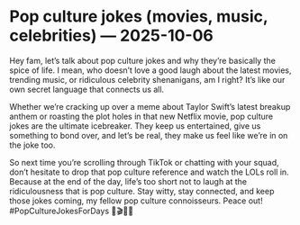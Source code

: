 # Pop culture jokes (movies, music, celebrities) — 2025-10-06

Hey fam, let’s talk about pop culture jokes and why they’re basically the spice of life. I mean, who doesn’t love a good laugh about the latest movies, trending music, or ridiculous celebrity shenanigans, am I right? It’s like our own secret language that connects us all.

Whether we’re cracking up over a meme about Taylor Swift’s latest breakup anthem or roasting the plot holes in that new Netflix movie, pop culture jokes are the ultimate icebreaker. They keep us entertained, give us something to bond over, and let’s be real, they make us feel like we’re in on the joke too.

So next time you’re scrolling through TikTok or chatting with your squad, don’t hesitate to drop that pop culture reference and watch the LOLs roll in. Because at the end of the day, life’s too short not to laugh at the ridiculousness that is pop culture. Stay witty, stay connected, and keep those jokes coming, my fellow pop culture connoisseurs. Peace out! #PopCultureJokesForDays 🤣🎬🎶✨